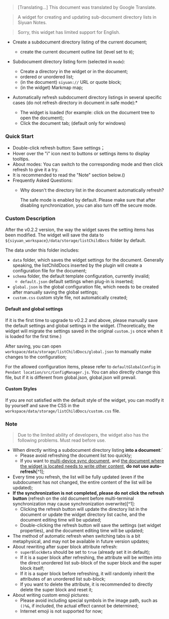 > [Translating...] This document was translated by Google Translate.

> A widget for creating and updating sub-document directory lists in Siyuan Notes.

> Sorry, this widget has limited support for English.

- Create a subdocument directory listing of the current document;
   - create the current document outline list (level set to `0`);

- Subdocument directory listing form (selected in `mode`):
   - Create a directory in the widget or in the document;
   - ordered or unordered list;
   - (in the document) `siyuan://` URL or quote block;
   - (in the widget) Markmap map;
  
- Automatically refresh subdocument directory listings in several specific cases (do not refresh directory in document in safe mode):\*
   - The widget is loaded (for example: click on the document tree to open the document);
   - Click the document tab; (default only for windows)


### Quick Start

- Double-click refresh button: Save settings；
- Hover over the "i" icon next to buttons or settings items to display tooltips.
- About modes: You can switch to the corresponding mode and then click refresh to give it a try.
- It is recommended to read the "Note" section below.()
- Frequently Asked Questions:
  - Why doesn't the directory list in the document automatically refresh?

    The safe mode is enabled by default. Please make sure that after disabling synchronization, you can also turn off the secure mode.


### Custom Description

After the v0.2.2 version, the way the widget saves the setting items has been modified. The widget will save the data to `${siyuan_workspace}/data/storage/listChildDocs` folder by default.

The data under this folder includes:

- `data` folder, which saves the widget settings for the document. Generally speaking, the listChildDocs inserted by the plugin will create a configuration file for the document;
- `schema` folder, the default template configuration, currently invalid;
   - `default.json` default settings when plug-in is inserted;
- `global.json` is the global configuration file, which needs to be created after manually saving the global settings;
- `custom.css` custom style file, not automatically created;

#### Default and global settings

If it is the first time to upgrade to v0.2.2 and above, please manually save the default settings and global settings in the widget. (Theoretically, the widget will migrate the settings saved in the original `custom.js` once when it is loaded for the first time.)

After saving, you can open `workspace/data/storage/listChildDocs/global.json` to manually make changes to the configuration;

For the allowed configuration items, please refer to `defaultGlobalConfig` in `Pendant location/src/ConfigManager.js`. You can also directly change this file, but if it is different from global.json, global.json will prevail.

#### Custom Styles

If you are not satisfied with the default style of the widget, you can modify it by yourself and save the CSS in the `workspace/data/storage/listChildDocs/custom.css` file.

### Note

> Due to the limited ability of developers, the widget also has the following problems. Must read before use.

- When directly writing a subdocument directory listing **into a document**:`
   - Please avoid refreshing the document list too quickly;
   - If you want to <u>multi-device sync document</u>, and <u>the document where the widget is located needs to write other content</u>, **do not use auto-refresh**[^1];
- Every time you refresh, the list will be fully updated (even if the subdocument has not changed, the entire content of the list will be updated);
- **If the synchronization is not completed, please do not click the refresh button** (refresh on the old document before multi-terminal synchronization may cause synchronization overwrite)[^1]:
   - Clicking the refresh button will update the directory list in the document or update the widget directory list cache, and the document editing time will be updated;
   - Double-clicking the refresh button will save the settings (set widget properties), and the document editing time will be updated;
- The method of automatic refresh when switching tabs is a bit metaphysical, and may not be available in future version updates;
- About rewriting after super block attribute refresh:
   - `superBlockBeta` should be set to `true` (already set it in default);
   - If it is a super block after refreshing, the attribute will be written into the direct unordered list sub-block of the super block and the super block itself;
   - If it is a super block before refreshing, it will randomly inherit the attributes of an unordered list sub-block;
   - If you want to delete the attribute, it is recommended to directly delete the super block and reset it;
- About writing custom emoji pictures:
   - Please avoid including special symbols in the image path, such as `()%&`, if included, the actual effect cannot be determined;
   - Internet emoji is not supported for now;